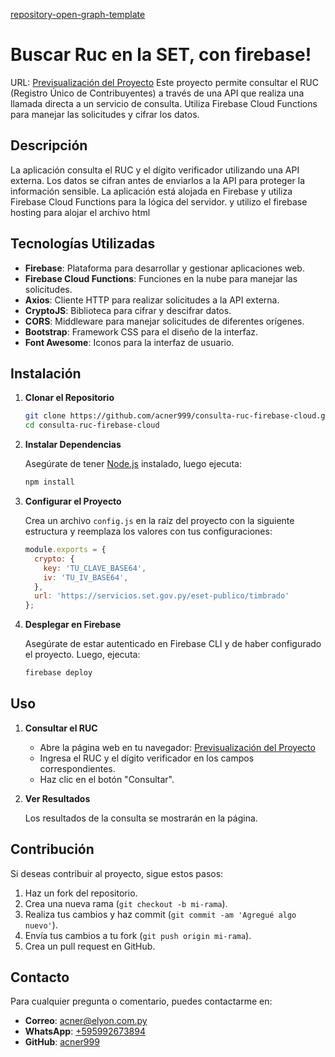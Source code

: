 [repository-open-graph-template](https://github.com/user-attachments/assets/11af02d7-2ee5-43f3-9630-3c4648cd4fb2)
# Buscar Ruc en la SET, con firebase!

URL: [Previsualización del Proyecto](https://rucconsulta-4d509.web.app) 
Este proyecto permite consultar el RUC (Registro Único de Contribuyentes) a través de una API que realiza una llamada directa a un servicio de consulta. Utiliza Firebase Cloud Functions para manejar las solicitudes y cifrar los datos.

## Descripción

La aplicación consulta el RUC y el dígito verificador utilizando una API externa. Los datos se cifran antes de enviarlos a la API para proteger la información sensible. La aplicación está alojada en Firebase y utiliza Firebase Cloud Functions para la lógica del servidor.
y utilizo el firebase hosting para alojar el archivo html

## Tecnologías Utilizadas

- **Firebase**: Plataforma para desarrollar y gestionar aplicaciones web.
- **Firebase Cloud Functions**: Funciones en la nube para manejar las solicitudes.
- **Axios**: Cliente HTTP para realizar solicitudes a la API externa.
- **CryptoJS**: Biblioteca para cifrar y descifrar datos.
- **CORS**: Middleware para manejar solicitudes de diferentes orígenes.
- **Bootstrap**: Framework CSS para el diseño de la interfaz.
- **Font Awesome**: Iconos para la interfaz de usuario.

## Instalación

1. **Clonar el Repositorio**

    ```bash
    git clone https://github.com/acner999/consulta-ruc-firebase-cloud.git
    cd consulta-ruc-firebase-cloud
    ```

2. **Instalar Dependencias**

    Asegúrate de tener [Node.js](https://nodejs.org/) instalado, luego ejecuta:

    ```bash
    npm install
    ```

3. **Configurar el Proyecto**

    Crea un archivo `config.js` en la raíz del proyecto con la siguiente estructura y reemplaza los valores con tus configuraciones:

    ```javascript
    module.exports = {
      crypto: {
        key: 'TU_CLAVE_BASE64',
        iv: 'TU_IV_BASE64',
      },
      url: 'https://servicios.set.gov.py/eset-publico/timbrado'
    };
    ```

4. **Desplegar en Firebase**

    Asegúrate de estar autenticado en Firebase CLI y de haber configurado el proyecto. Luego, ejecuta:

    ```bash
    firebase deploy
    ```

## Uso

1. **Consultar el RUC**

    - Abre la página web en tu navegador: [Previsualización del Proyecto](https://rucconsulta-4d509.web.app)
    - Ingresa el RUC y el dígito verificador en los campos correspondientes.
    - Haz clic en el botón "Consultar".

2. **Ver Resultados**

    Los resultados de la consulta se mostrarán en la página.

## Contribución

Si deseas contribuir al proyecto, sigue estos pasos:

1. Haz un fork del repositorio.
2. Crea una nueva rama (`git checkout -b mi-rama`).
3. Realiza tus cambios y haz commit (`git commit -am 'Agregué algo nuevo'`).
4. Envía tus cambios a tu fork (`git push origin mi-rama`).
5. Crea un pull request en GitHub.

## Contacto

Para cualquier pregunta o comentario, puedes contactarme en:

- **Correo**: [acner@elyon.com.py](mailto:acner@elyon.com.py)
- **WhatsApp**: [+595992673894](https://wa.me/595992673894)
- **GitHub**: [acner999](https://github.com/acner999)
